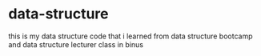 # data-structure
this is my data structure code that i learned from data structure bootcamp and data structure lecturer class in binus
